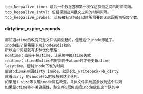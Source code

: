     tcp_keepalive_time: 最后一个数据包和第一次保活探测之间的时间间隔。
    tcp_keepalive_intvl: 包括探测之间报文之间的时间间隔。
    tcp_keepalive_probes: 连接被标记为dead时所需要的无返回探测报文个数。


#### dirtytime_expire_seconds
    
    都知道atime的改变只是文件访问引起的，但是这个inode却脏了。
    inode脏了是需要下刷inode到disk的。
    所以这个问题就有多种优化思路：
    noatime：直接干掉atime，让系统中的atime失效
    reatime：ctime和mtime的时间晚于atime时才去更新atime
    lazytime，控制inode下发的时间
    后台bdi用来写回dirty inode，就是bdi_writeback->b_dirty
    就看dirty 的inode什么时候放到这个队列。
    如果是i_size等关键inode属性改变，具体文件系统层会放到这个队列
    如果是ctime等不关键属性，那么VFS层负责把inode放到这个队列中
